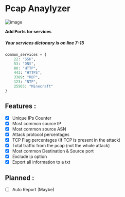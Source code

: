 # Pcap Anaylyzer

![image](https://github.com/Arx7331/pcapAnalyzer/assets/131692485/7e5e245a-73d9-4fb0-b255-6ff5ee838a86)


**Add Ports for services**
##### Your services dictonary is on line 7-15
```python
common_services = {
    22: "SSH",
    53: "DNS",
    80: "HTTP",
    443: "HTTPS",
    3389: "RDP",
    123: "NTP",
    25565: "Minecraft"
}
```

## Features : 
- [x] Unique IPs Counter
- [x] Most common source IP
- [x] Most common source ASN
- [x] Attack protocol percentages
- [x] TCP Flag percentages (If TCP is present in the attack)
- [x] Total traffic from the pcap (not the whole attack)
- [x] Most common Destination & Source port
- [x] Exclude ip option
- [x] Export all information to a txt

## Planned :
- [ ] Auto Report (Maybe)
